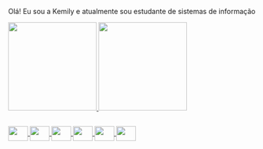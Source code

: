  Olá! Eu sou a Kemily e atualmente sou estudante de sistemas de informação

        
 <div>
  <a href="https://github.com/rafaballerini">
  <img height="180em" src="https://github-readme-stats.vercel.app/api?username=Kemilyf&show_icons=true&theme=dracula&include_all_commits=true&count_private=true"/>
  <img height="180em" src="https://github-readme-stats.vercel.app/api/top-langs/?username=Kemilyf&layout=compact&langs_count=16&theme=dracula"/>
</div>
   
##   

<div>
    <img align="center" height="30" width="40" src="https://cdn.jsdelivr.net/gh/devicons/devicon@latest/icons/python/python-original.svg" />
    <img align="center" height="30" width="40" src="https://cdn.jsdelivr.net/gh/devicons/devicon@latest/icons/c/c-original.svg" />
    <img align="center" height="30" width="40" src="https://cdn.jsdelivr.net/gh/devicons/devicon@latest/icons/cplusplus/cplusplus-original.svg" />
    <img align="center" height="30" width="40" src="https://cdn.jsdelivr.net/gh/devicons/devicon@latest/icons/html5/html5-original.svg" />
    <img align="center" height="30" width="40"  src="https://cdn.jsdelivr.net/gh/devicons/devicon@latest/icons/css3/css3-original.svg" />
    <img align="center" height="30" width="40" src="https://cdn.jsdelivr.net/gh/devicons/devicon@latest/icons/mysql/mysql-original.svg" />
</div>
